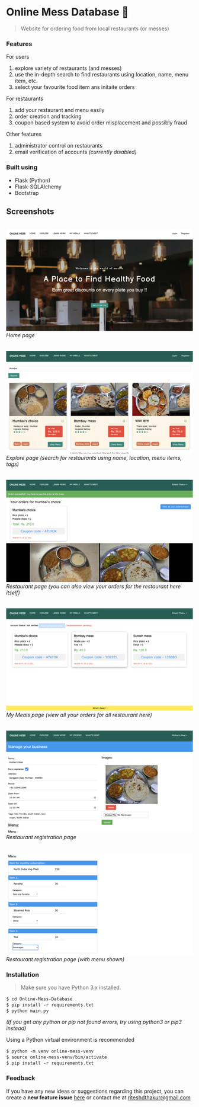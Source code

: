 # Online Mess Database 🍱
> Website for ordering food from local restaurants (or messes)

### Features
For users
1. explore variety of restaurants (and messes)
2. use the in-depth search to find restaurants using location, name, menu item, etc.
3. select your favourite food item ans initaite orders

For restaurants
1. add your restaurant and menu easily
2. order creation and tracking
3. coupon based system to avoid order misplacement and possibly fraud

Other features
1. administrator control on restaurants
2. email verification of accounts _(currently disabled)_

### Built using
- Flask (Python)
- Flask-SQLAlchemy
- Bootstrap



## Screenshots
\
![image info](./extra/home.png)
_Home page_ \
\
\
![image info](./extra/explore.png)
_Explore page (search for restaurants using name, location, menu items, tags)_ \
\
\
![image info](./extra/orders.png)
_Restaurant page (you can also view your orders for the restaurant here itself)_ \
\
\
![image info](./extra/all-orders.png)
_My Meals page (view all your orders for all restaurant here)_ \
\
\
![image info](./extra/restaurant-details.png)
_Restaurant registration page_ \
\
\
![image info](./extra/restaurant-menu.png)
_Restaurant registration page (with menu shown)_

### Installation
> Make sure you have Python 3.x installed.
```
$ cd Online-Mess-Database
$ pip install -r requirements.txt
$ python main.py
```
_(If you get any python or pip not found errors, try using python3 or pip3 instead)_

Using a Python virtual environment is recommended

```
$ python -m venv online-mess-venv
$ source online-mess-venv/bin/activate
$ pip install -r requirements.txt
```

### Feedback
If you have any new ideas or suggestions regarding this project, you can create a **new feature issue** [here](https://github.com/ritesh-dt/Online-Mess-Database/issues/new) or contact me at <riteshdthakur@gmail.com>